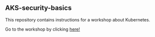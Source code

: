 ## AKS-security-basics

This repository contains instructions for a workshop about Kubernetes. 

Go to the workshop by clicking <a href="https://github.com/pelithne/aks-security-basics/blob/master/workshop.md">here!</a>